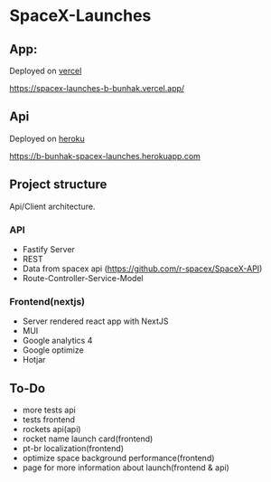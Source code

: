 # SpaceX-Launches

## App:

Deployed on [vercel](https://vercel.com)

https://spacex-launches-b-bunhak.vercel.app/

## Api

Deployed on [heroku](https://heroku.com/)

https://b-bunhak-spacex-launches.herokuapp.com

## Project structure

Api/Client architecture.

### API

- Fastify Server
- REST
- Data from spacex api (https://github.com/r-spacex/SpaceX-API)
- Route-Controller-Service-Model

### Frontend(nextjs)

- Server rendered react app with NextJS
- MUI
- Google analytics 4
- Google optimize
- Hotjar

## To-Do

- more tests api
- tests frontend
- rockets api(api)
- rocket name launch card(frontend)
- pt-br localization(frontend)
- optimize space background performance(frontend)
- page for more information about launch(frontend & api)
